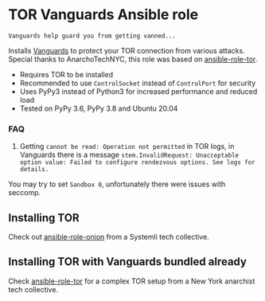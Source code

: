 TOR Vanguards Ansible role
==========================

```
Vanguards help guard you from getting vanned... 
```

Installs [Vanguards](https://github.com/mikeperry-tor/vanguards) to protect your TOR connection from various attacks. Special thanks to AnarchoTechNYC, this role was based on [ansible-role-tor](https://github.com/AnarchoTechNYC/ansible-role-tor).

- Requires TOR to be installed
- Recommended to use `ControlSocket` instead of `ControlPort` for security
- Uses PyPy3 instead of Python3 for increased performance and reduced load
- Tested on PyPy 3.6, PyPy 3.8 and Ubuntu 20.04

### FAQ

1. Getting `cannot be read: Operation not permitted` in TOR logs, in Vanguards there is a message `stem.InvalidRequest: Unacceptable option value: Failed to configure rendezvous options. See logs for details.`

You may try to set `Sandbox 0`, unfortunately there were issues with seccomp.

## Installing TOR

Check out [ansible-role-onion](https://github.com/systemli/ansible-role-onion) from a Systemli tech collective.

## Installing TOR with Vanguards bundled already

Check [ansible-role-tor](https://github.com/AnarchoTechNYC/ansible-role-tor) for a complex TOR setup from a New York anarchist tech collective.

